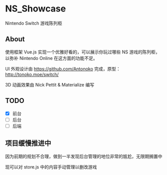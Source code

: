 # NS_Showcase
 Nintendo Switch 游戏陈列柜

## About
 使用框架 Vue.js 实现一个优雅好看的，可以展示你玩过哪些 NS 游戏的陈列柜，以弥补 Nintendo Online 在这方面的功能不足。

 UI 外观设计由 https://github.com/Antonoko 完成，原型：http://tonoko.moe/switch/

 3D 动画效果由 Nick Pettit & Materialize 编写

## TODO
 - [x] 前台
 - [ ] 后台
 - [ ] 后端

## 项目缓慢推进中
因为前期的规划不合理，做到一半发现后台管理的地位非常的尴尬，无限期搁置中

现可以对 store.js 中的内容手动管理以删改游戏
